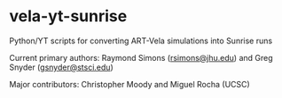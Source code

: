 # vela-yt-sunrise
Python/YT scripts for converting ART-Vela simulations into Sunrise runs

Current primary authors:  Raymond Simons (rsimons@jhu.edu)  and Greg Snyder (gsnyder@stsci.edu)

Major contributors:   Christopher Moody and Miguel Rocha  (UCSC)
